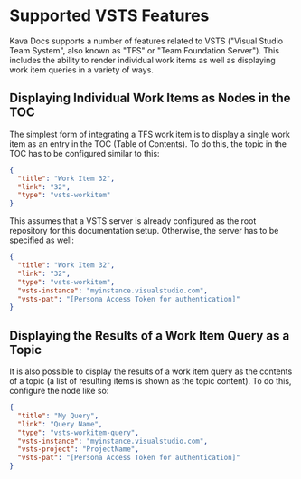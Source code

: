 # Supported VSTS Features

Kava Docs supports a number of features related to VSTS ("Visual Studio Team System", also known as "TFS" or "Team Foundation Server"). This includes the ability to render individual work items as well as displaying work item queries in a variety of ways.

## Displaying Individual Work Items as Nodes in the TOC

The simplest form of integrating a TFS work item is to display a single work item as an entry in the TOC (Table of Contents). To do this, the topic in the TOC has to be configured similar to this:

```json
{ 
  "title": "Work Item 32",
  "link": "32",
  "type": "vsts-workitem"
}
```

This assumes that a VSTS server is already configured as the root repository for this documentation setup. Otherwise, the server has to be specified as well:

```json
{ 
  "title": "Work Item 32",
  "link": "32",
  "type": "vsts-workitem",
  "vsts-instance": "myinstance.visualstudio.com",
  "vsts-pat": "[Persona Access Token for authentication]"
}
```

## Displaying the Results of a Work Item Query as a Topic

It is also possible to display the results of a work item query as the contents of a topic (a list of resulting items is shown as the topic content). To do this, configure the node like so:

```json
{ 
  "title": "My Query",
  "link": "Query Name",
  "type": "vsts-workitem-query",
  "vsts-instance": "myinstance.visualstudio.com",
  "vsts-project": "ProjectName",
  "vsts-pat": "[Persona Access Token for authentication]"
}
```
